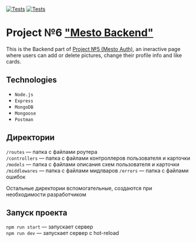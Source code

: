 [![Tests](../../actions/workflows/tests-13-sprint.yml/badge.svg)](../../actions/workflows/tests-13-sprint.yml) [![Tests](../../actions/workflows/tests-14-sprint.yml/badge.svg)](../../actions/workflows/tests-14-sprint.yml)
# Project №6 ["Mesto Backend"](https://github.com/NikRais/express-mesto-gha)

This is the Backend part of [Project №5 (Mesto Auth)](https://github.com/NikRais/react-mesto-auth), an ineractive page where users can add or delete pictures, change their profile info and like cards.

## Technologies

+ `Node.js` 
+ `Express`
+ `MongoDB`
+ `Mongoose`
+ `Postman`

## Директории

`/routes` — папка с файлами роутера  
`/controllers` — папка с файлами контроллеров пользователя и карточки   
`/models` — папка с файлами описания схем пользователя и карточки
`/middlewares` — папка с файлами мидлваров
`/errors` — папка с файлами ошибок
  
Остальные директории вспомогательные, создаются при необходимости разработчиком

## Запуск проекта

`npm run start` — запускает сервер   
`npm run dev` — запускает сервер с hot-reload
